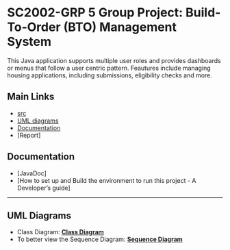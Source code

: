 # SC2002-GRP 5 Group Project: Build-To-Order (BTO) Management System

This Java application supports multiple user roles and provides dashboards or menus that follow a user centric pattern. Feautures include managing housing applications, including submissions, eligibility checks and more.

## Main Links
- [src](https://github.com/R3izorr/SC2002-GRP5/tree/main/src)
- [UML diagrams](https://github.com/R3izorr/SC2002-GRP5/tree/main/docs/UML%20Diagrams)
- [Documentation](#documentation)
- [Report]

## Documentation
- [JavaDoc]
- [How to set up and Build the environment to run this project - A Developer’s guide]

---
## UML Diagrams
- Class Diagram: **[Class Diagram](https://viewer.diagrams.net/?tags=%7B%7D&lightbox=1&highlight=0000ff&edit=_blank&layers=1&nav=1&title=SC2002%20Official%20Class%20Diagram.drawio&dark=auto#R%3Cmxfile%3E%3Cdiagram%20name%3D%22Page-1%22%20id%3D%22e7e014a7-5840-1c2e-5031-d8a46d1fe8dd%22%3E7X1bc9s4tu6vcZX7VNlFgvdHO06mc6bTnYk73TP75RRtMTYnsqiW5CTuh%2F3bD0ASFLEAEiBNEJTEnqqJRYkgCKxv3bAuZ86bpx%2F%2F2MTrxw%2FZIlmeIWvx48y5OUPoAoWuhf8ll16KS8gJg%2BLKwyZdFNes%2FYXb9O%2BkuGjTq8%2FpItmW14pLuyxb7tI1e%2FE%2BW62S%2Bx1zLd5ssu%2Fsz75kywVzYR0%2FJMw0yIXb%2B3iZcD%2F7M13sHsurth%2Ftv%2Fg5SR8ey0eHyC%2B%2BuIvvvz5ssudV%2BbxVtkqKb55iOkz5yO1jvMi%2BM5fiRbzepd%2BSN9ky22zZEZy3Z86bTZbtir%2BefrxJlmTZ2fV81%2FBt9UKbZLVTueFfX4Mf%2F%2FKT6z8%2F%2Ffv%2B%2FT%2B9IPGuwwsXFcN8i5fP5UqdIX%2BJB7xepN%2Fwnw%2FkT3rpbgOv4Mcxv8uXYfdCVx2vyJr8SbYr2eBffMlWu9vyext%2F3q7j%2B3T18Hu2JhcsfGUX39ENcsvP1b7YbnHhY7ZNd2m2wpeWyRfy5Mfd07Ic8vtjuktu8bjkGd8xPeNry%2FguWV5XO5nvBv423wk8qXS5pJfOkOP77%2FB%2F1evUV7hc9G%2FJZpf8qF0qV%2FwfSfaU7DYv%2BCflt35FCSVwIvr5e40K3aC8%2BFijQDvyKBGVhPNQDb%2FfZvxHudNddt0bdtcbbz1K8ghv3MHIw4HkEQjIA1kC8tBIHUEjdayZ%2FfP%2FeibM6%2Fop3jykeLWvrPWP6uPFjmzalZtfwsuxu4iX6QP51T1er3y39yNwJCd8zp4VX9wX%2B3FFxMgmXm3pLlznIqT6bknW62IRb76ebx7uzvGK4SWx6D8%2FFf%2BSb5DnFR%2Fqf%2Fz0k3CSV%2Bv1Mr2P8eP2VH4noPw1vPa4Ia9FRSMd1q4%2FQfTW2QaD46L84mqbLcnutSyeZJPIm%2BNNYf%2B%2F2CZ%2BzIu4eNkCTuTeq9qFyb8rQ5AFL7hqetUztN%2FZczo%2BJqzVlGlxFT8lxfC3uw3mlMXvV5v0nr%2B6jrfb73iB%2BW9y3YlcTAlRv8l1m026i5e3u3j3vK3f8FNt04vFkdP9sJv0kOxqNHj%2BUyeyHHYqW3YqbVgpp%2FktwwQ95lJ9ypYJXSO65WM9%2Fs1jcv%2F1Lab79G6Z7l7O15vsv7luTyZz%2FftvH7NN%2FjmnuC%2FLePf7yzphiS3%2FcIcNhSQeb19b1J7ag4EuQ4Q%2B3uvlVSHlbnLxd13KPKqHZPhXX5a5jUC0ioE1k%2Bv8fwNpJq4VMJqJ7Qg0V%2BSLFNdQm2YSzppJmzT4%2Beb6ty9f0vtkc5iqSReYtmsm5MIo3OICC1VMPMniY8HcSmH5S7ol6mH8lIOY%2FJDwu5L%2F0ettu1L8YnW3Jf9crJPVAvPDT8kDHndTe%2Bfuz%2BHZ2uHtPZYtPKlPXVU7P1FdDeCDKiOvRoie6X7kkTbpKceLBVhhXs0qPhvRQPH0BCs6qSk%2BxtvfsF60xPIETxMLkQ3W0hQXc2zN9Dqlc80nZsNplcwDf0BTmXEHG%2BTINWqHKstUo%2FY9XqN2PJfXqJGjTaOOpqBRsxemJsgt5o3IqAXpkY0jBHaxLSjsKodeInzZnyWi%2BHDeGb7ZzfWHeIWVko3kDY%2FYEnnKF2BoC%2BBAV6PQzQFNTI28Z908F8wfWMKduJ7LznZSOuQmecKKyIQneI%2BVvk3Ddo87k0W6XS%2FjF7BWhjzUs3JafhtYNlBOPUugnFIX8DjuXqoez%2B5esdRiuPKxK1lnhPaKYZ%2FpxXu8BfkOVjK3euVnlWUYcn4lt3%2B%2FqM%2BG8eKOPJNfOZXGzHRWhFdg0nnMssUU5vO8Sndb9CnLnozvVD4VZxJT2WJ%2BjDflI9Z4k9riYOkVT2JOzkTmVDt1%2Bm2dlMbxTbxLRlNaDsOiqi%2FUm2W2TZiVato6I5bQgSxoVhx33S4z6mJoZxfzWjavZbr9I92md8ukySluYPFKN1L53rwPRffjS%2FpqdF8xJ67j%2BwAwDeySd9nmKd6VWkT6tF4mN%2FurR6XvYuN0r96ff2xS6XIvVaOCRb5tF%2BzkF0KF6E0TZ5k6ttuVhup9odaVu%2B8KkSUQ7bVvhQKtcPU1wJd82cC8yVc5L4Ks6KepMfb8bJyaONRfYk5fZSZEYGHKg7RNdoeCjPpqQX%2B32BVojNJ%2BrbE0bmcN0dsWTKuJ7ZqK9P1csfFJwHPLzCjnudWsTC3RLZSFdKVMmpTFWvFTW5M%2Fa9MzSlfO5OjKmShdOdOlK2dSdHXFelLokkk8BPpXDM6L2B37qU1gtXLtc4rLVUxsAutVmfd0lUaPesMLQ6fwrfj3l7pyb4aGSvO95ZzfsI1PD6ppRCuc8Oixq9UESvutMu7KLwzv5K%2BYlRs8OqezMGh%2B7bLiie%2ByzT55M93e4kucRc1M0GJvLl%2FF9Gt8ycogDeMzmUMifERz8WnNE1sQEuGJcvMDbbn5nj2FkIjiwqdknW1OIfRgk9wn6bo5sPNT8b26yDy8NcCcodjuc8xOvyaLmtbXuCxsSnZtaX5qW5vhA7zK3cs52n6rZn46doiZC%2FIfkCPIf7CFGcVIGz9trn80Oj99u%2FrrOSXvdPQM9WzisVxJsRMTiOWKq1oz9RRn47FlZ1zemZnpPCXbbRV0bzasjHV7mJrFJlkvX1Qth8PjHFigllzyvBkZNAVSSKf5SS1PNeOqJG8pf5mER33vXVztQDmdaZzv0kkZ5zdl1kxBPhM6l6Qzeto%2BQKI2t0yEDU7DS50bAZgvTmjHivlw3Nrgjs2GSuX4iWh9TGqoiHJhhKWPHJpFM7yh4kzHUOGN6GM1VCol41cuE9SwPTCV7A425dWQFdCUZGtqQqJadqbmcgh5SUfEMnJHac4e%2BXKQtQsj2huzYG%2F2QFoOL9jtSOSB1Jfk6k5HsIuLqB69cJ%2BGyTs139qUhNiWEe353x1mcni0ua9FXS8s3MfXJd7FPDGEW9NxnWCzz6nDrN6V2zgVFwYJes1pZj%2Bhrqgc3KdSTkhE12aitOCmbccP0aJTyON%2FDYaK1bjZTbKL0%2BWsjfoRKLmCbIE26jgCbRTpiy9q7gwzrDaaX10k91lVzRgvfrJZpvmyt%2Bqq082wqphgJ9V5MgtbXagF8bCfktXzU4IHzvj4YHHoE7cAk96%2Frjs3XcUybODGH9%2F%2BevP%2B138MzPubnnb7%2Bc2bt7e37z7%2FUqz851%2FrV0aZwvVvv%2F1zvBcmT3t7M9LD%2Fnz%2F%2B883n67%2B%2FPUUpWdgu6z0tCORL0dYsEyb9PRF0hPsQ7JaXJF%2BhvjT3TK7%2F5pzVdow0faLj%2B%2Fyxb%2Bx2A3IlzhZlF%2Fgtdu8%2FJt8uLSsiF74T37B92164eZH%2Ffc3L%2BUnycZlqx29tEi%2BxM8F9%2F%2BR7ooHeuWn%2F9Cx8d%2F7B5EPL%2FWnfkw2KV5hIp%2Fyi437v82eN%2FdJywrT3mQ7jJBk1%2FJD2y2HTBa0MWQDQYmCDzcJ1pvTbwkzORG5lMN9zHK%2FeqXaVZWdq%2BYp0H9YvGl5357s%2BKFCWJgPRWCoYi24oTCVxS%2B1n63JD7Ytk%2FYc0PGF9p3bQ6IYcw%2BQahlfgRl%2FTMxUFOyGDA1jCPntdIw%2FQDLug6FXkH6oSPoUI0YoP4CU78EjcWXKh%2FYRP1QD5Q9GmqJGiPpJsyNzLW6KymdVIiCKQh0iYGB2Hh0EO49g5X7X6knUgYVGYueBHTTIIPW5gTv0CIBI1IKgGWWLNH7KVovfH4m%2BXAOXzSAPuWpYQ3Ww2apgc2ybBZtlRxKwCYEzrgChIURSsHkGsRa4QK9HXPMLZaz5lmyoobDmQVceddtpRY5ti7JXmqGT5VWtGjGDR1MzNwKPoX4NYqaRyOW06xqkXZuLL%2Bir9gewbziyFOXEYMTlNAcmnGxreMcZrjV8WLn7ae9vSj110nRE%2BcVeYDXT5qs8GLYjMscMhaOUB69vMGFssuXyJLpalof5JNkWE3K2KcPDP3KXxw04JZCCc7oSfjXSvO6fNwR7V80xPEdEFWeIx8LBtChXp%2BjGmqNnh9E0C755d%2Bwc2wpIUDqJJkhF9dVD6IG0j066I7mDtZBuUbDSSJMiRP7yLtuArkfvb2rx5k2BaKaqc4E5HwqaOq0tU3f4TFy3ahJ1z7kAIRAPCKKRNU%2Fle7p7XGzi7yvBhEan00%2FJX8%2FJdnedZV9rAfyt0zjuU98QWti2TT0v9ZgpYWqetlNf2xGdExiymT5vk81JGUzP%2BIWhdvWZvXZUL4zZArvH5%2FIVGDGwe5nh353LGmdeQxWAzHe8Sd4%2FxquHj%2BVs8vWrz6Kpx%2BfMfkMvhOwXKbJffUE3thNOh%2F2WlT1OigO%2FwhUzNc%2FZ4a3%2BviJOTSIo5QvlK4LVW9FCjejJE76A6l6OKNi2z3dPKa3ccy7Kqm4sLWQg%2ByRZVHM9OOu295oOZLySd8Ary%2F5%2FW0fjZJnsknm1R1ntw1jdepmvNGlxKu6pRuxRnBdZeZEFPkjOQTpvwMAbEC%2BXR7wBwqAGvZJb7cFHbmZGNNalMjNFzeipLcpkRmorwFXlm9RjqxYPCQ1ZyTa7x%2BwhW8XLt%2FurIIZq%2F5tfsiKsBV%2F8b7LbvZQhWPHzLmM3RhwWLIlUNB6rXgUPyQN7HdWALeXgrFdu84Qq7AOvmJIDYfRJnrXki8Z3WyyVBCemitmix2GjX8BuiyNJkwveDWuoso3Am2pqLlMvWHdEdF8eVXDNRsu2xZIzAvgNu3FFx92GZRy3kI2wC5PBJqVkOnBxTZVAqQ5ZprM%2B1ZTEZzxGy3Dvq0qbrgj%2BoY6tqeweKeScLZXq2By3heSHILXFtgRxEIiaLIyFBPMIBlSdmw%2Fi5oyBAXY9skDGABKcvgai8pUk21nXpovS9yZoimCTNl2mO97R9ApTZPQXfJcuk8%2F4PTrXGDpI5XGTxIs3t3%2BcY0glH2NC4JxCw%2FsTS6HgXZ95N3B3LRLgh%2BVa0jRq6Qcl1ZMWjX3Nmp%2FAalkKQvK4pVRkgWIAThRcehzHamj5hS618Sw6rSnwrPer9fPuD3znoiyrdfy4Trf5%2B%2F766f2bJkNl6kFWWBdZ5IMRrWK722RfExGIdILLASqgK9AAhdDSlzw4pSYVWFTi394mux1rIxwprC5WZIfxDB6zbBJ%2BNnAE%2BB7v3EOtrfjYHrd0lZdARZ%2By7KmY0btlFhv0AP6Y1nzK9XGmMp9yfaYyn2222V0t149YKOSyRkFKHSonwQL63fsa7zwf2Zta42OmChZvwTRW03ERfqRsla6NWcZaulSrSaUsuze3VgcTQUN8rXXhRPdVxu6MZOodzKpu4ap%2Bq61qG1XOyyoj1rrmMhPrUMTKrOpMrANzVmcmVg2c1ZmJVQdnFRLrvIodOelMnMMta7q9BfYvX4tgXtmeBMst7R2ztN1q5EzANa7T5%2B3BA3AaA16PehB1zOHqrw%2Fo9J7rJGqNeggCkHTuuoFg14WtHkJf37ZPqOjHVRlm%2FSFZPdfI6m5ovjvHize%2F36Dyy8GDkSyOsgBQsjhufzMebJFu18v45dxIoCrhGvFqsUzyw3hjc9g8r4w9m1Cb%2FOHHrV5w5U3cIHQ4SVNJHyaqktaA0iBoJlTe5OMme1rXzdEj5cAX2%2Ft4taJlgW7LD0f1ihj263w3z5sz%2Fsc%2Bdysm9H7VNqd0tIoy1YRu4l3SMiPy9dhTyh0a7JxKH4fQa3QyLDyyLI9h4V6Vt1tPHfYELLz6oQYWPqEYaWor%2FJEm32nR29luOBKWTuyGMvCqMXzZeB1jMskv9ei8cqrv2GtHtjWNwDvvv2FvlFZyvPgdZx%2BgUkjI%2FN2KOe3fwoxy4TyvF1hQF0uzNWNnGTVyO1m4x60lhDCRyvUEvVdcUesVroXUcFoCncIUtIQ2YZuSYb6QnTzkVKr3n9%2B%2FXSZPyeoEzNn%2FNcd4%2FndmO7Xq5SAfyrMFJxnCnI1IYzaUP7GKN7%2BtQcn%2FI0XlxdfkxYAqdLFItvebtFhkA4%2FHKnD15Jwt%2FJxziONzr%2B1p%2BZzbaaK5N%2B5DXu2kxyoNHmz%2Bz%2BTFVAg%2BfvrNfn0MzuLqvj4BuhX5WfwJirCoqiRANedI5F8TlebTWAHebw7BmDVnPRnLPDuakpTOA2oEA1F6vELt6up5St6R9fWrhescG9596E8X1RyxRYVm9EVc%2Bd504H6bPq2XSR8HunYoED9rlovP0i34IV6z%2FKiucDCat4Ad9YZUtWTSyLeR1oUMEC8WpWqW1RSw%2FRoILFVmqmQM1qhueyXuVt4oblqjVy%2B7eEYnxsWcgDW8XU8QOOqKAkdtW5vdHYgCO8BGDNa9vSojjOp1hOlXDXWE9y3fo8g%2Bq%2Fd8vwxD%2F6y973v%2ByWwZYk%2B1CrFbRu%2BY6BrvR1yrd%2BhjVu4ab4WyoRq6xmMii19qP1uTH2zbJh054Emlt7xpbn7owbl1vcN2Q%2BYO%2FEcx72Eb34fNp%2FWPiLJM6%2FLSrjHT%2FRc8hDFN%2FULInsUnZaaVsgF57lO6WJAxrjcJlobxXT4ewVC5N3jwogSVDFU8fiT8CPJVkgmxWiX3u3ISZ6UO2MhvLzDDsCOf3e5BwGJHzKCQurMvX7bJDtDIMFQRiKhCO7e2LL%2FOri8dy2tn2YLS7wwb91k2brvuEbFxyi%2BMsPHAH4qNK0iEBjY%2BHA9EBqidoXTUTugjUyAySFiw1ityYaSaMmEFQA9GHmX6oxGWqESYZsLC4sjKf7mnLvs1fNS%2BtIrb93zU88ID4KNIkY8aVYdDyPxc1JuPQnWYG2oodZjDqOc47XPjKjjTuWlWbkWucl34qxQPFiyBJ8NKCVybxayHOmN2qoqKYw5gQVUWnNJq5VDtbG%2B6EKs2LC6pXZ6IfMHN9FxufL3BUsceTjVtGrFCQELUg5LicKrwa9m1E7EHBHYYBP2oyfcgE6UegvGoyRdQk8D0%2Fz%2FdTX9oxQtcAaVfFToC7rLdjhRBHMjMp4gR2%2FRd3KoX9iAMCTGb7gCFVKNJHzancI%2Bw25vCyXw42z3Mbl%2Bw2w3d6xq3O2pOpNzvqq2%2B3ZyWVJcqrIq0xYxrR3%2B9SOOnbLX4%2FZEcSRZf0d%2B69EJd25IKKFX%2BoSjIKk%2B%2FRDujipzSWcLIipilKCZp9wqpmAQs74US8zCg4Dw%2BdtjX6OHOAPihhjJ6fBeI%2Fshr9%2BgHFmzsCe5gjR6ed9gOuH085qFyKICZx5GdCUSDnQlYl5HDnggMpD6AI4GL0fQHZBnwZWFmjaIa1819W%2B1m8Z7PB50MFvP2tE2VwUl7rCKO41p9mXcEbXN%2BqIGYNzfpCLXzbt%2B3UNsNevxVyJpyTzFYXAs5Z4dWXIsjOBeJWvS4oox5V1uIH7ImkTE%2F3dKBJFLtU7ImdJaR9Z5Y6KGGrJH1eok1oVVzmvQV%2FUVjOLXWtBasZ6T3yaZxej%2FfXP9W%2FMTM%2FJ7iVfzQPr8PxU%2FMzK%2Fa4HfCvmyjbqLJKZT71HUKhwfpMkNqz8XOJSRAOGLrBhU9oXst37DvtcziBXk3Q2UGyOMrbmhwDiW%2FMziDkqMZmgHJHuO2YWqCq5gn3KrJyS9aIp3dz8mJMVLSOf6WmEYfmYNZ9JEZGEVfi0F4MtmaAQL%2BVuTytp0jqjfg0GaSw5t2dOQpZG%2BVFYlOypKaeH0wOj%2BTOnheKCrbPMW78ul5kt%2FN%2FupRUQTm1hwOzlt2YcR%2BgESHo7XSzvtbsDXLoat6Y0x4Vq9tZAbxgq67medvkqesWoN8CqOr7nADJscpmWnevdS6L6YrWmSPmeLp6T8BjCgT1FtyqK%2BZKfOmrXEEsidUbqm0U8hZxUnpQPH%2BvWX%2B5OaM%2BJE8omQCJ%2BENFBLjuWQVRlZGanPcnsvPJOIm105NI2m8udRHyhOivmq7MQWGWaphZkEOzPBD2f%2BXahG1idSpqRiv9qUpRWvS89v7MJmNnB675OZ6%2FVJ54fZIZRa10pLYuc%2F%2BqfHq8MIELYf3TyFRMTEU6SrLgWw0Hf3s7eqv53TzclK6WZK%2Fc9Io6Mo1UWcyh7cGhVwoX%2FQ8KV84X4%2FyokGjfHLTwmy%2FeHyatMinDmRz5EzXhcXPqZFcZ7qiim62pY%2FpdktLZVMo9hG1RRArjahF7lmvIhthEJ69osiGFZ3Vo2zx8NWF6eaGVxF3kw619SMQruhCP41ymoRtSUYaKksCws0bJW7W7pYXOyigamBSDU0%2F6xCXPllghCaBAarP%2BH1rhAQ2kow0FDAcWA3f88YAhijFdzRJE9XLkJA6IhJJs5cqoQtKN1n5QzuLFfNZHR0QpZqdp6NMAqwZ2T8jD0Zh2G6kB1KBg9gEOYrd5qmFYrBrxqAo8VozBnuJmoayme1SbWQ00XiaaVdHg1IFD9wTTj6kWX6ooeAEO8%2F7fjucfBS03qALTkZKE%2FaqIxsEDivFogOwjdTTECswGpFYEZAzARQzyhIrchCrmmkqIxvZAGGhpCZsAA1AcIMmhFXFMkZFmOvWM30tWnVOBWde0K2kwzQ1RZtmjE8deMDED%2FsaXyEskMCNNBDwQgfI4zCUAC%2BklSLFN%2BgCnihYZixN8ZIUuWZtrqBX1fODUCOVK4u5BpEGC87ZESw4pyzjPKhGckMNhTXY9s%2BXYc2Feqf0hgC%2BSyS5w4F5353vIGbsGBwAjSh66wI0YATopWX3FqIl9PPqAHVpLnGOHpT4tc0xhRBBpmDBVmPK8tfhSnnAoTSXIETI5EkYAidhUeBPnEarcA0zPkLY0yLo7ySEocq6%2FO4hlC6BpPJLACvby2%2BAyzKOWxE19wWr1%2BIqrmzX8epMGPghrPCRF%2BggtJbX5UC0QIfrNdbnqMUWFM%2FionU6FRcEMmwRbx9zANtqyHZctgC6hbpLn7p47GJdTtdbY5B3hBEASe%2FzhQj6VnUV%2FOMfJDleCD34juPwgW5HfEO1akEhgzAnr%2BbZt8UAa3ciWcX0qSqGJoNFghAqc6gvxEILmkvcUEOdOdh%2Bw5OaD%2BzhHc4opw5IpXryiUrbXmcj7r4XE5XRjgT2EzgcUT%2FNt40e5%2FuWWIl9vbh1dJ3mQ6%2BORNpyExtH2KpU1T5RNtCv1yaCzYUs6xD4gHIcglk%2BAM%2F0Ud84BO4okhtpsDAE2lGjOvNs5wMwq2ackxqVAtknygf6sIFJGwDqp0XqYC%2Bpl7A7qlLoMLurykZUW%2B7tK%2BYOXRRdxZ0ddpx%2FO5CY3Vw3ga430Jh1SVn%2BEWqsO83VEszXf3bLz1UB6NzkP6gC0LblAUCg6qCvBr%2BIyjYmCVNf%2FWcafzRvu65tt6DXIPT53FtXmHsL9ZwBt13UUcFQ7u0vGR7qmmxLfBJ5t8%2FbZPMGw2CTLZe0TtZn9tpIhU%2B29%2FFqRadwW344qsU%2BQyx5ncsXf8RCJ4t0u17GL%2FkMaUItmcxoM5hrIxAObXMhOg4vmKvcEiZRF3ZVG5BDj3m2MoXzRrmF4xg847CxFYwaqKSrQYN1AtiTONQUEieYdiDJrQhhFAK8Q5Nfw5mPOVrChZgjz7NXBBQ4kd8F4lNweFJlVc4hlDOv6j4Qh%2BP1gzWsgn3R7d6ZIgIpxY01HM%2Fg2JMkWyTyoCOk8x0ythQ5vtN2g0nXyXwy08i5OnQuredgO2GdSVW9946GUbmqYbx1RmXrY1RcBMcrGBUXwqGPUTleCB4lO7LxuRftekcgS%2FWuNkp8g0lG1Xx0NDv7GnHfoQxyCLZ%2BT%2Fp1S9IW1XxCnj5vH33eFLx9%2B%2BLxN1iUXGfxZnECPj9MdHiFbpPdDtN%2FWXHvHXvtqF74DJE5CfaaNhcolqDeSYDoNSqu0VqN3lq5xvyngi4j5NexsPg2LEgK73pmOz9Wc4G%2FK8vzwWm%2FhZeJX7GoiLe6264bSfy4nW0BLJ%2BELFGnHEfAIG1Xm6%2FNbT77NMEf9%2F0xGtniXQcTYvSeqTNjP2rGvqfQPVdnmr7USXhqXL18BpzOR%2B5yZ95%2Bcrw89Gk9nIqXUx9unZcLC5zClLsBeTmaDi%2Bvyp%2FPHPGoOSK%2Fz42F8PtwoW58UZVnqfLmk%2BRtkQMbOlqCYC0xb4PRiQPytglF7WCKPn5mVr21yBV2FO93vXle3b5sd8mTvHXMcUPetjyYZ%2BCKMO8JMA8d3ANCXlSlwhDkP8RpvW3LjPmZ2XRkNk%2BYgs7xj0u1sOyv5l2feTenzn3wf5D7CKLQqgM%2Ftl2EPvYjikKbj7ZrfxdpQ8r1IqMIVBd33V6V7kY%2B2aZiSF7qg%2BqoRoL0bAukCiGvb4VI2%2BJc1S5Mw9BdosoVBZY0k3VTiSo2FFS5KKMdcemxoYxUq7gP268XuCIBHBZqx0hT2JppyleN6ajy882Ep8K0ezzxoC%2Flw2gQZGuL4OCmbUnCK2ybK%2BDV%2FZYLWxLDMU5lD1cUj6EZ3%2FuY0tADCHX6AbQYzvU5biFLpT0seJssfIxx4qJL4G13Hfcy8vthPAg999Jjx%2FO9S9h3bDiYcyn8krArjFnOAye%2FBfCtC9eTrIILb8BLOkZzHOpEMIJ8l4kmz4MrJ1990qhaaQVc6q7dU60MYREppKn6JMYcJ8UdGYAcODmFW0DluQsJSrkF6HyDNMmeW%2BK2JPvhIN2tgvpQxfA8iOUeevZJYRkmHiDUvzAFzJOwIVsYDMweBwJJtboIVp%2FtfoesVQH3%2FuO0KqB18UcFWt3bo%2BrrQaxGLNGGp6r4Gk67hI0I%2BMMWdbsWdiLgxxoOr1wShKyoHFSRu98RyTI7%2FaD1Bl147dYhdXi87svDydtm%2BQhasdExWbFVzWYzYIY1oV4DZlgVSiOYXWiKumUuYsvsYCvKQJYQCT1h3e%2BIZAIe2sfgBl34N1IlukPi4Umpv7BzIupdqxmPxZV4dIE%2FajAIhtDpa0uEnWB29jjirlvPVQ3iTlnauaENpZ30hOeQpF3lWzEBtQj2HdintXR3GkEl2NLmNYI2HXLDdieq6BaJ5OILoPS4pWojprxq8A5dDKDbqa2Wyj0yY1PMOIJ2zjFdmBtsimVbnLvR6%2BscxgoyBDo31nBAh0cynhXKgA5vcaRCGBYD6HGLHUkM4TCAyjZlvZqBPmY76J5AH7dEV5V9Y%2BiQ1IEk%2FQrdFkooLpJouIMaOG1fKgy5g5oetyBJI8qIC4DqfoclLQMkuUMTdOlTR4auA2Ikosh8WZtpO4BDBF1GFswDV9aiETxD8XU1ooWTtqWuWXjCDO%2FQhYMxDy1rhmcdBnbfvhu9%2Bn%2BMrcRaqqLTZHxRaAFb1Q56BzhwtM8NNRTKGgtNNcf7OO136EIZMoKywGVbK6vahJcojBi70LIlLiUjsbvTjsjFkPIuHbafTH%2FZFUA9yXOjSz2%2BVg5Woe%2BWj1KeHXeLLmCJEmJ1AWsfP8c1GO8ePleDqRV0Kro8CQ%2BsulQz2a%2FcbooU7yHVOKeEolQbjtZNhL1giyVQVq0kdG474Gw9itAx0brRs3VB7yJo3CjTusNFjumyk6wA1O%2BUuTEiTufzx%2FEXdIthGTZe23fsGgYvqj6FvYGIOCAGRwVEz%2BAJexhCU8rvG%2BMSWdCU4oYaCoi2DwvpyoLPPK70rvQOqCSOEi3qG4k%2BsVEdssSCcvsjFhzST6xDoTIsjXYjhYfxvP6mfhjPueq0OTjgkbc3jrvCRATLZeAHLGSsoB0ytXLxbKS1jeHWK2pzCrkRh%2BGV505cuQY2ynDikKnaC2c4ejcRsAGYeiBNlt2rgz6ULZ1Fy3SJ2p%2BQ5oas3gFbEedoVqwd0VlGwBRWzBeY2GRdMmLM2IeK9PHbAtJ%2FlSGEzHU7GxQ0Jv0OPud36GvuhLBjvLbGIXzfZkfe6t1rvUMTzKgoHBdmXggd3K%2BwXkz2FBwQZUY92ZEFM1CqkTs7FRCUctxQg4mmppPgRg7gNR1DN9%2FBHVZJboB%2B0nCUOIvASHK4A2swddcU61ZWCK0s6yBKl6kj3GQEBgwCtCNY1U9djnLhsHCooRAegOaiiJBE%2B9y4czSJx5%2B%2FQ9rA1OOcmfI7AFOQlL0IYGPHcJQSEwHqxEWGPYWIXFgvyuoZFXJUyrfJs4aIC9sK%2B6sFUFhzQw2mfNPFrZ4kQVvkhWHrHbrgZiS6BBW9L2vKt8TGrTxK9fS98qjAkR7sTbXsoioAXZPGL8xBf4XQlsv%2FwYQ2l2g%2BSlpcYCR%2BxXLqoYy51HqVEtwtVmts0CBVqWXSzxrxsVR9URNxFZh0oYZ%2FkietjgQR7Y3jMhqz3MoeGH4Ig%2FqRK5M97UH9tgu8UNM%2F51DHn8HDu8geLkIFFnTRFqESubR5cfUkT4I%2FLtjfHyUrNBgz4KSnk7UmH8P6qftFv2Dm6cLMoHIYwQxS2%2B97nBjB3E1%2BqMFgBk9GfNnJiA1PbfxxxFy3IJWBa%2BO7zutj9mt%2BWiah4KJfuNhkQWjUQ8KZVb1TAKIAQkObrukBzhFKK4E5rTfoguCYcTN7%2F4hVt%2Bj6uSH7YKXuugRuFsvuFT89Bvpck4qmyyX395WAPlfNlqvAPZgEBJOWHVAEEayq2fWGUBI5zb08uOHV8P72j6u%2FN5%2F%2FEf1pZfbb5ZvlXw%2F%2FN7sQuWuKPkuL9JtSzzLmd4AvbB%2FjNfnzS7Zc5P3nCOhuy%2B8J%2FLfr%2BD5dPfxO2nrd2AQuu%2Fjuz5JI3fLzz7QLVi4v8YWPpBVqmtVagA3Z8MsPb9x379qQq97wKwgdhwUHikp%2BWoMissLS7GEafoWR2wxGJj6y666LnAcnvutvwnfeOzTQrnMVUqpkq3qPScom2U23dG16c5O3edMH2PTQpT6B1k0PRJvuwJYsg226yH6aN32wTY8sJ4AddoTbTstjM9uO4OHrYNsu0tnnbR9u293QUdj0SID10NMFdVGstqEewm82SbxLytb1t8nmW3pfb%2Bt5pD2FL57iVfxA1og0Pv355vpD%2BXmczsIX62K9PyVrAqSM2AVkIh%2B5yyPNZ4Fp4F22eYp3ZSPg9Gm9TG72V49q98%2BQkOzPG4mC9MFV3bKfRutOjQXEdr2MX%2BSN4nU8%2FDFeLZbJ%2B9X6eXfqneqDKAAyxg0iEk%2FHiRlLpFJ6SJOYsUXxUobkzNtFurtJlsksa8aWNdmXL3idN9vi%2Bb%2BkW8LN46ccMeQHeEa%2FFT%2Bprkt3YWqy8PCoAnPQGkaUe7TvNvFqS5kVeavad0vCU7Ao33w9J63crUJu0X9%2BKv7Nm7x7tLd77Y%2Bfii7vFoNw8oBmkL9tA2%2FH5vOTerEGXnVee19Rv%2FupvTJ8rT0jgspNfx7RVzUSrV8PTkNWAyOM%2Ff%2FRVKauT591phadyY%2BQus6kzR1jNx%2BzjK4z%2FSNZJRtsphAEbWaFaSyFJF6vlxhpxL8FWdqV8KujWn3MpoR0Vwm%2Fw5FyAiu%2B697OImsWWTWRheAJQoRsdaEFgy2GE1rNp8SjC60CbiWYVrsaqrazBBtJgh0Kq36FpFVlxodHPDXPwNT2r4sNLecDx2NOz4rGrGgMq2iwfQqcqnOi%2FDBBm47RHJQkpoQWXmHVqcQFVNLGZl%2FLEuCcStJQVmtKJ9in5CHd4sE7aDUiTFe%2Fe7OMt9tZLdJ%2BaHkYcqXPichAIuMol%2FN5SxDLruVn9tqJ6JVSJnYUTp7ygGJ1t13LefDUX1SdF7yZ2YHKgsq5gQZVfA7sORJF3FFWxGHR7OEU8eZA8dGdfb9nDw9Lekr%2BR7pN79JlunuZHX1H9ZaYKbRvdFPk5BwLObNMp6ohW2eZtohlwgzS4Vhmc5KFwUP9%2ByRdn9CpfhljVPGIfUDRrJ7Wlmk%2BExHzWDFuDsZgbaR%2BctuB26gjkOwJcgKpUjOvXdvayXUy%2Bfodt6oWeqCADnJFqZFC6xYW7RlOVZtQbiQ2d%2B6T7fbdMt5dZ9nXdPUwa2tzDOY46k4j7R2FxnNULvoJhHocqQyf9Z9Z%2FxlT%2F%2FEjW1X%2FiTTpP3RKU9B%2FihPiZPMu25xc0q5h%2Fac89n2TrXabbLmkE%2FnIXT6qVcdsq5Hmzls9KKrrNZ9IzGweRcqHuNrM3Oo1JsDm%2F0iT71erBVZQly9vV389p5s0OexcjbMusccaWH235yf5mr9A3vWWuzz5de%2FIpNoI7wDNXGjjGrRTVElqFoezOOyQXKBPHKJpicN6bOztLt49H7Y87Jg8aPWQiIf3oqUAatzqJoNj5pknyDNphnUVB%2BoKeKYwqAlp45kOt%2BykqcBt%2BTHb7B6zh2wVL9%2Fur4ImDvvf%2FJIVBWDxxf8mu91L2QMift5l7L7UmtKf7bs%2BtHcC69PdofNu1ns0tJpc9RYNrT%2BUtmhQbsfwun2eUEWaPcNMNsmi9K6cjmys1mNzrO%2FXvsPnpZutsU7Y9e%2B%2FlbecCeqEYUzjUW8xf0lXD%2BUY75hr48lWh%2FQmKR2Muw1%2Bdv5uxZz2bzHefNQI69TErCcSs7QC%2F0hidkK1Vchx8sspnsYMcRyiITyFUHrtmH91fHWyxRR3rr4ftVoY3GrNltTJsfjI8gGLR4KYQxSJWLy2Otmoa2kLrWfufz0n291Jxhye8KF3w6YrM9qZlc6sVBi%2BJGalSFv40oSSk%2FPjxX0A5qn58U%2BWm7bt%2B8xQZ4bazFBBH1gUCnVTkZdfW2lXNKHU5T%2FT3eNiEzPgmtnpsbPT5l2fmenMTNUN%2FYq7SrVTbWEmlEtPgZm%2BwcTykHyMt9vvGN%2Bnw0dJ%2Fa2zqurWSNjMnwrZ1Gf22lEtM2lxKCKwc5WFID5bdptmBj4zcOROgIFPLWz%2BW5ziHaoqY52QewH%2FLN3Fy1tiXBdIKc7Rj%2Bs1qTuhYZ%2B1B0QUv6NrvYOLfSDxEifGKR03UuWU2vwGzoR6v94%2B3z2luzL54HQ45Mnm9Yj2%2B2DyefqkzsyVCOYqDnMVB0PS16OpSvsqVg4nfR1ahJQ9Bg10Sd8JxWyTzuuz7D0V2cvv9ix5T1Z61CXvLHZfIXZ7Lt4i%2FXZ4L1%2BKD1EmQsN7M695atpGYFu0KWxd33BF%2BoYV0Z8Or3FMKE3hJlkmu2TWOU5F5xDt96x1nKzwnO39WfGYFQ%2FtiocoOLHBzaHtkGFCiTPkmO7DkdQvm9UO1YNZfsfP59pX7SKldQInxkSFQYliJqqtsbYzoQjvPNZhueSjWZrqtR8pU21VRo7i%2FRq2%2BgQrfEhjl46bJwZRaF8GIIAlsnm2iGh24Tg9%2B5wJNYI5vgq5upucnqD13kcRP%2BqOfUdR3vdkGs3PftAT8IPOxiBQfIDeEwhKIY%2Bc4kAHnozes93iG%2Bdij0f4fmROLVt8grbgSbLBILhELB90xbm6uuy%2Fa%2Bv2y5svP7%2F%2F%2FG119bB%2B9z9%2FP13%2FfWFzCz9XN24RG7RvqrS6Mf3h%2BNWNhdsscn7CfV8trjabHEt3y%2Bz%2BK16nRbx9zPc535rV4l2OsWJvVotye23Ebi5LHQex1f%2F6Gvz4l59c%2F%2Fnp3%2Ffv%2F%2BkFiXcdXtheoLiFNfTafglU5W0th%2FuYpaSuJWUXYUQd4SWv8CwnuHRDdpziHcpb9xTCj1bVTKejIQvEZBcEzQ2FKSJ%2Bqf1sTX6wbZl3CGrLeqh89J56izH3tFytZH%2FybnZiPaJXmjTAbLGDqJC79T9qxov4e7Hx8vbHDsNoK7dW6i8hR20Nmj6H22agYsvzpUCqZTn0wn%2FyC77l0wt7xOafXuqfPiabFO8kUXsPHvsCPj9BLuFELK7d0AKKgjKL8DzZUEOxCOSAJ0VlZVAhi9jfTx%2BQffmyTXbgjkHYiN1sFM58RJWPVKC3fLcO%2B0vLbYd%2BxYHwT62I5UCeG%2FXlQPDaRDgMTWaeNoeJXB%2ByBRjmpMphIh%2FJhhqIw0SuBTmM7ehXQmw0c48BtRCP4QAy9B%2BuquELGuY0%2FNI1yAg8aEJYfm9GEMiGamAEgyG1uWrDq5Gan2AQVpAfXCB6guF6YvR93iZDIS9bJyveMmdseAWp7WMjUxVBIvG6RzCQ4BIETwSNVNgqiOXQoOIfWRBCYV80Wr5sqMF8A2EX38Coir8okVwFaaVMs7t4xF4t4vyIgShWrJ3OMJ0I3NS1YComjQg%2FHwg%2FN%2Bgt%2FIJANpRu4decwnjyws%2By6%2Bqjdenabmdk1fCNOgG8DyRfI%2BnUXVyOOegFIfQW%2BX0lXRBBbxk31ECSLghc%2BCTPa59bAF6TsolGf13kv%2FIG226%2FIfKi1hs0GdHNnS1mI7qHC85n%2BJnVnZ2Ny5UQBY6CQuApcqWSni%2Fw6wd2yGqgxacx%2BBayB%2BNb%2FFBD8a0oBJCnkVpNc7Mty%2B5%2BC3QE%2Bu5U7IDmJKEpcx86I4JG4YzIFxdF2BSZiu03hPDwbKwYUjVTeEzuZtc5Wztbqw4WWJcE0uGTeA3vU%2FcE9uB9FmJ5H9LG%2ByIbABw5sACrsrmEQtlQQ3knOP0oiCQKEuTL0jsw64MnE74VTYT1HWYMxUmyPotkkr2S%2B02M9SFdrI9wPstlcaqP8wU%2BZFdBX84XcUwUDjXUcanvsn5ZO5SZhhFwYincAc%2BRvXAiOl8VyzuG75cCmLHKvD74LVnAWBA2csoBpSXyfNBRU9mGcoA5hvmILt8P1FjopJt9P9DqonPT6mmhZD4q3WNmzHoksHGrRv3WJeY6LAJcZDQoSEncCYPDVT2vlETNOF6BDxP5fSN%2FeBxzQw0FPgcKTd9qF0z8HW6JA73gE7k5AfgIKcpzVhqpkMtNIdmYq1VyvyMdVkrlSExOTSTgUSZaz1cpL9XTVfBFXYkMwibyo0prpCiuwfGuLWFV43IgGgEjZUH0iN4MD4LnKKh39CFPyzC1dCgWFNKDNTpnerSjlaEIG9Hol%2Bb5D2vnpQ5qB0fbeSnQb0PHkUBGKN0niiNXNR9sFD066GuVBo4HdVXF8IXX69HUtlbWo5EnORM1pHkL21ZoxupFldZTgdV%2FXXBDVEQhvVodnyhgjereMEiov9zzuaFcXbp3YEPAStzh%2FB3dtfWJ6vfCOvEjGNcB61jyXonw6OwARbJ7ACI5CMDZkWP11mzhEdmIIjmKUPvcDAlYE0Yihgvr2vJcCfr2SLN9Fmg12aobaCIeMAL4kG3SsYwicBYeWP4l6oe%2F0IqCSwcx43mWd4kRXv1HtY6hz6xdKEAjicjl7rAjyclNCA%2Fz4R2aIKzgINNhz7IqsgzBreYsFsecSXsA4lM1It%2Bs%2BARarYNghRz16DpHNpQu8enYod8%2BN158ui3hIoNhr1u1mMGUV5fBnuO9Jvls0s5XX1lIGjVCgavHcaHLVN356oHML01BXEEIwgwcpy3MYDDAiGKnRhBWLGB8p3saWLu1dwDSShVKZqUVpEq3bzxkAKOC%2BKG0SSu3DCCdmLQSVvIcQVqxmmIkK24yUNBBDbAhZzT2qtI0hhyzTKLPd6FM6I0%2BH6Zd6%2FK0hLCDihu2m2ncHaHMMQrfBdygCawmjikZoKof33MHHOFBHHCoFjAwKhFDKMb8%2FvYblFPcUNokohd0lohjuD9dU%2BeL7OmDi4J2qHU8XwyRO334UVNg4vCDIjGE0bC9Y%2Fv4obTBL5DJRIFCygBWE%2FzGPPvb4yUw5%2FGQZ204JovlOByJ9o5kheXw%2BKEGS0eD1E6f1JzgD0%2F6keQOPrkO3KEJH91O5zRki%2FbLuJiUD5ECSqF6h6qgKakiT5gqd0QHGuEJlGv1lj0erKXDDTXYQRs8JIh8pqCHufQlt9tB2UDlGSeMDPUKEsrI0AEDrt4y1z9aGQYwjIofShcM8JNaYDAYiZs4j%2BojLwRO9IMIilQWJpNKSHJ7VyAdMSgyhHFeQHDI7%2BgRRnnCgZfUrJ48r7APkE8oi1ajfMKHqeZWX3%2F%2FiHwCogVKVhVESiK5DCHS65Zfb9Dcsy4RQGWtE8p0UXkgrUoglLz%2BZh8srcYNNZS%2BC%2FurIBJR3zo3rvWAK5GToR%2B236EJld2clDpQqX4Sx8PyAE4ClDON1HFZkswFifXxEUM1XulU0wJdiDe%2Fb%2Fogb0DqOkHH0LXZSQeObRa6Y3qFPBM%2BVmL%2BsvnATviqGM6DFMfKKRCG5TGM7uzvf4KtQfihhgM1y%2FVQJKmt0wfUQdR6hyZ5PKobl8pjLozNiyRn9nVwcuiUVaSaaDke5ZQHs4h1OcT2FsOwnwE%2F1HCIddgnIVm%2B0cEgtl9P3dcjltWi3eBVOb6oqOBRRzHqg%2BKJhn1Py%2BZ1uLyH3jYvP9RwiHXZJ7mWYcV5MMR28w0PpxSzecGO7Q%2BMWFmwzxQQq95Xy6iM5WDWt2p%2FCNtn8EMNh1gPPqndd3wwiKXbOrqMZc1Y10cDI7aXpjzRSFbDMhaGsvYvU%2BnBOEFdZSoxYn32ScHRIBYJEDtgd7GG2vGiiu7JED15MEn%2FQmDHMo54mT6s8N%2F3GFUEntek2GZ6Hy%2Bvyi%2Be0sWCjHG9Sbbp32XBTYLhkjTw4N71mXcjR7Vyz712BvrqYqBYj7ERS7X26xBcjnJh0%2FLs%2Bt2itIOuojxZpPFTtlr8%2Fpi2BQnkaQkdzz4C5bOPEHFpflUZZGPCw0zRFpct2uJEkXPpA9pRb0IceZeI9U34XkQCuPb%2FaWH%2BNpb%2B3iViVTbMm%2B1Lu%2F1sUXhjKL%2BveFXZbZrEQbdziGkALpgBVwKOxYdre68CnHsJ1J7xAOcSAgDv4qoAjrtRDXAKt2kCnJm6ScBgwvpqZ4PpldnwfAm1XgF1jQiUezhUg2jNlj6Dpwh8LRZle8lG41R14cucebJcqEMpc%2BZ3c0kaDFflq5k57iGcFKii0jWZociDMuoLSni0xw%2BlKxmkCsNrif5hY3LsADEF0PRgLOjmRDRYcwICzAkPAGDKCe9GAQb7skX9z85hFDU3lDaAgU4S8jswwIIRAHYoHdQG0xInCjHDmiXEWH9PPIcxbZ54TrUM%2FPaanAejWgbINCqVxZ5At3TM%2B1ykuKTbOm3RxwV6Wv2PtGHYGDeUNtEXebIDMjO6pZG2S1EEOrkUyYMDtF2aVqFcZYDZtOK%2FEYRxRWetvsXMIgvJhhqsvgz3JKu9mBl3B3IkDZlCT3KHJkx2O%2BQzLPgQFHy9iniOjEvVuk%2BTsvkc1N%2BpAsHCDaWt0IwtF3xGbD4DDY744GdZxeu94VdWk69bfr2iJs1nKxxI0TUfEnJVha17fRsYSckNNRD6IovLi5BYg9wdyJE4QSMbqrbOGDVBg4PpmysUigfgCKULOnGhCMMlvd6whAWk%2BaG0CUVH0thTZA2OIRRFh%2B9NwY%2BE%2Fhj8tQc%2FLkl77YtFvPl63hIHmf%2FV%2FH0RKGmRR19scyiToW1%2F%2FeNMFEH5lougLCbdKYJy%2BISKipNUFqtaaS6X5SrYPjkArqKeTWy0mh1kK0FvJ1MA2Qo31FBsBWZouP4oLiMTWUh9K2%2F4%2B46fxa2HUXpDvThq99IbFinVxRqDxUctriVYodfvG60TWa5sqKFwFXKlfmylYqnlzy%2FAMukLB6eLO27tVIIqRsG9OJQcvsPICIpgt3u%2FryyKLO5IU5csCgNWYYXd7vXIotB8bTb1wGyBLDoA0Ki7a8yCBipwbt%2FybJHN9S7SVZ4tpGfclSRGI4RYh%2BiwQXMIVo%2FywZ9Z0EC%2FhNX7hAEqem6g64QBShrHGqOGdyg6KJ9dI1Ox8rgE9UMIv1F1uPay8khlLG1mHSdtPRjfNknGAUo5AS9sk1k3gh035ol%2Fr7iZeqqUx6J0pFSp%2FjhzlIWxY1AYY1uNzUZCvU82IguW%2FdXlKoksLvFDEkzKuXFsX9IFjWM28A5NAt9AgEC%2FzCZwKiBTj6cKPtdk7HcE6djvDT67qTeFdvDZsgQmrvt2jzusUhPWC77DOe3vIkVH1i%2BViwwajT6NuNSm3tGnMFGBH0pX9CkKkNM6t4OJPg1NJOAfHfSUqwWahR4043p3muGdptxQ2qAX2ccCPQN94kR9rz1JVOqhZmMon6qbBSV0yqLB7EB%2BKG3ZGLZzLKA0XuHiGOShcoV6s9CD4dNVCkZ36MHS2dxQ2qDn2EeSCEW519i1oCLWDSPxb9YjNEF2vhNEfY4hzLtMlfHqTuvMfzj1lRtqMKcNfJIUfBGQ4rYnix6Hz%2BhxhxONAXBR%2BM5AxXYHPFSVn532KMw7eFh5H98x4Vkhy7NQeAAJnDQ7YtpR5ZEFzjadsO8xaYQgr%2BOGGkyfgEqQJ8vg5O4IZEc6LtSOOt8xTqw7bdc16sGsdRn6MNkzHC2eoa4IsfEY3bt%2BvALgys0nTSaJRp6FWL2YawepDHAPBp07mkJ1I5hCV026cW7cHY4ErhHXqtkZ48w2MlDN5IIHCgqUk7pCrp7XgWZ1O8p5XkYBC9tQoKr9RnfAwnMrbihtgA3cYwHsmIFPzR5vx%2B8ew9QqriOnD4pHRqy6T84oYrk6P70D%2Bz2ojnNDaUNsxAb2HzBixwyLapOTvRDWUvFdJrPNS1j1cA6zKjE8CSrrcnXHK6Rw29EUzsGhz7FlYYwHg9dRG6mLYxLHPIrSEkyPaDxHtXXlImoBEFfDp7fAQ9Bp4mkTeHzZLxmAwB2urLEyF%2B4I72iK338R7oS%2BaP7IRCv0qrLB3l0ThP2VWnMAHlBvNZlbF8Eyy%2F1z6zjXED%2BULhijSOoa0gzjwUBpots5ASXbO9kL0XGCUtn9YxaU0P0T9Y6t4tw%2F3FDaQBkEMmPyUEApiq2ak2qHZUIXvLHr%2BMFxciHlU6NpcaGgbzMXngtxQ2njQp6kmcsUudAT%2BuXDjyT%2B8J%2B%2FrdsPt3fBV2%2F3dCEKQmkG5ZAtPkmsNRtsFvlRf2RyvT97nSU1ws9MGV5EWmy6oMMmVYR9z79Ewb7%2FZtATRnmHWbashK8rXpMrLBxF7fEVed9cFheWpHk6f0souYMsAbjB1q8AUJfYZIOrX9nU0%2BuCxv5yT72%2FkmUSypzLtG%2B4ZhCCzr66OncGocdyHOTZw4Yd%2Ff31%2F63s%2F%2Fn8r4%2F2%2B220Wvrbr2%2BjC5HPttAd76je%2BJQtkmVNo7xrVCh3yY8di4sY68YYRzf3mNAI27%2F%2Blmx26X28vCq%2FeEoXC3L79ffHdJfcruOc%2Br5v4jWHqkaiJWMmP1qJrPzWR7Qnc7nIkc27VykRPiZEry85J9j0Og0yTr2u699cBvlO2SoBNkPUYDLc459tsuUS74PUajjgPQ5tBPbY48vTBII9ppHog%2B%2BxyB9UrPQi%2FQYXv1r57ct2lzyJ96S6xgxwaDsVwG5AdhDyWzUqHJu9BPt9STbfUrwuRwGWIAxZ8UZYotktsEWKGtiD5y3DxA54A3zHBdzKNwwBKhGHFElNXqw7spwxmfQRCyRiISGWz4XUZDK2yc01BgfXO57idHXkG%2BxG8NTeMc1FReGOkIvu0uX2OLYgopU5qx2wTbNRUfTaKxEWNiBsk6yzbbrLjpyRBshhN7kKPzO2yQrm83N6JKsfhKyDwnWNqyoarOcmjD3Fq%2FjhyE3nIHKBD4rWLTW3xc3G8%2BBbnH35gg27497i0PXDqW2xgtE91BbfZ09P2XFro1gVgsoorf1vaoerlxjBpIzX6yVe%2FHxXj3iTXdDPQSeM8cdNRhZ5f%2FCAX%2BvxQ34u4Lz9%2Fw%3D%3D%3C%2Fdiagram%3E%3C%2Fmxfile%3E)**
- To better view the Sequence Diagram: **[Sequence Diagram](https://www.mermaidchart.com/play#pako:eNq1WVtv2zYU_iuEgQIOkHRY--aHAL7khjWxIdcdBuSFsWibrSJ6ouwgG_bfd0geUiRFycmGdgNqV-f6nbv892AtcjYYDST788DKNZtxuq3o82NJ4A891KI8PD-xynz_8IEsaFXzNd_TspZItK5FReabDV-zilBJbmcT-9WnuKcl3TYU-NVQ7BupZD5TJChgRuXuSdAqb9PdazoU00P3RWx5qUj1h4k4lDmtXtt0q6kiWklWTUVZV6IoUtYtNNWiEt_Zuu4jzK4XS0WasS2XNauuRYVcS1YdwbeER_Ns3PiECBj-itZclLKTdZVZ4zO2F5ID4AkXF5lnfB_hWBOO9_uCr7XmPuLbOcY0CLpPMfmqSeAv1J2Ca4JwQR7K-rqg9USIH7zcBj4HyXZLy7xo5RwZ4r-fJQBALWDGmknZpcVnuck0xw0rGQSBZWzN-L4nhuPxsokhIljWHpRNENV_WFYXFxeYqEssRPVP5jH6dXF5qSlG5KqEfCLriuWsrDktJBk-ZHfTczBEyhdR5ei5Jge21XRECvV5WFZ83SJbTRVNNiJbVqMuObTPsgsUIPDJF8hGx9fY1ISfiKcmxMYEIMOHI_RSHtYqAJtDYegCIKwgV9RkxuW-oK8NJta1-WxE7kquUOB_sSEaicbPZ4FmK0RYO_c6HAkD_JojG0g4TFtyXYgXMqwF2ekUI5TszZOzVLiUcUtWKMbHge0DvrzHgTP08lI1jBEp2Ut3y7D-nVu1TQNCl5UQkLWY6mh-45I_FQyFuKAuVMAXJuCtZzrgih9VeAFf6IAbO4-haE97CnJ6pLygQO-kRqjbkEsNl7RkBKCuEI0YXWOHqQVLfjdLwYBGTl7v8iFS3uUxFhte5r2EMTBzL819ZOIu53z8BjmaQwsJ0-uq4Fv-xAtevwa238617WMp-bZkeRyn23mjkUY0STlNA0qKaB63uHdUzo-sKoAGGiUIqsTRKbM4JWRuoDMxMiwFEYb9LGXYgpU5iA3GXMrCfYIuAjjAlRaQGCV8PjKygbKVuvB03YIYG0ScKgWMvKJiNH9VSGj_NHlAlczwx8Ef4kBoBb0gJaDecZfMttqZgsVTV3AghpFB7bA4qW5Hj4E-LSFWp0WWnlRf_S08FE1QG6Pf6rExoewXknIY49hG54TGChuB15UDb-EjjVQYe2gR2GFbOWQ1gdSUhYB24_pTrxUPws2OiK0_1ks37MIUxV0Hnj89c6hhW3tRkdA8TxRJVHgeDzQgv7Lika7-AEmrsuatAR_LbAxB2mjedsAW-Fyhz1L5XNeQLM0qULx-JKiAPNtrAWP40SFa5omJbY-LMZLbDU8Hxg6XwBA3r5EVbL6f2fUExk4eXhT3akSr5c6M6NPr3RA9OPd7a7NGI2RKIggeZ3GTduEa67ljNHuSvDBpGYrGKGymrlcHjk0DYkzLo2EMUA5h5XA57tfbuQtIxY6cQTe1wn0qedaCFE4aH7Geo6YBrGu5UcJaU13-zutdR6q_bdGhRRFOTjPNjen7bi2eUUn0kZO8AKuDKwVuPMdsMmcINSXLPVtzYAxSOI01LpzBAqXE9ED40xejAMp-JE-2L2xdKLKrdXVHJYyDqQezdcbTrxWPGQRBdWkC_6d6SjoguDD9kjEdkFQCNFtI2MeYTMiPocKpm-7MLkoe123DdGKgBGry3K5-3d3fZ6jYc6dZMYsfqceBOwa8yeCWXJXRqSHbFI2putPAVZryfbgZnnfA9v9RqMLx-V1najANo_cI6m2LN0nwaPVe0LmxdfpqVaSvukZAanCu_swTU5mQPDA7LvpmD1O-v__EpNbLFBbxhQlbLyzbBQXO1z3zEFH5Md2x9Q9z0qmLrnWwn2vOr8AYnDhKD2sOQQizPBTecfIgajwU_RU1QuNx4N2ScH3xQuUJSezgY3My9EjqvTJosgCtfed23w3EG3hkeIiqvcD_3o0WCK1pfZAfF1cPs7uHm7OzSLraoCQY7Ivz9h6P3CxUCvG1KDe8eo5ahBbntbwT4nAe9coLsfVrs2sNNt6OCLrbV-7htqD3PUhQ06vVt7gd_PfFF7uChwM24ybauM-6NrbcQe_xGXJWQ2K6N5YLG2j1KpZ4deEZp3VPd0JAkoE-nELtVxbepHbj03d8iGCSi0uyXE2nV8vl9epLuIjruOsi9prKoeR1tChE9W-XEm3qSpM79hGpqwNrrfurvX4X5GMjddCVj415HSt-mEXu8B76fg1aOqMCSd4Y7SROvpvF21WawOFL9De8BDXXn88UvQSduJegHT8EDLvffU7sSz-8MpExGEqn3ofpi8DPGoml2EoZLe5kKCfz-W-qgkOW_kgoG9pxsC8ZFUJPCHhzTofv0zUWYdvRmEd8nX3HWj1IpACe1kpMEHz7uws4z_aNDFVu6uPVrL1uIIdy2QW-87cZOx6Qqf-wXphkOHlYG73pwxplhLZ6W4d_Vusjz3psot_r6Rt6KarvbklB7zFie3qP2iM-XWRCPOuwNQPK1wMDWov4pOiGB_eRXJBfz7xh__mtgj43gj7HguybHC9WJ0vpatbiOVFLGpdENYUV4qIbFQpGpLdQwKZUndifDAn-ZtiT_TcZJn_6Z8Z3ZT7Iekvia5XpvDcS3pf2V7P-rNfq0km_tThVxmnfCMTBjgT9JbGI4RPnF0pyovNGZjLkWUwfRFtFd_DPv1ak6og)**
